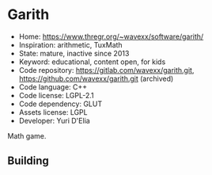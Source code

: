# Garith

- Home: https://www.thregr.org/~wavexx/software/garith/
- Inspiration: arithmetic, TuxMath
- State: mature, inactive since 2013
- Keyword: educational, content open, for kids
- Code repository: https://gitlab.com/wavexx/garith.git, https://github.com/wavexx/garith.git (archived)
- Code language: C++
- Code license: LGPL-2.1
- Code dependency: GLUT
- Assets license: LGPL
- Developer: Yuri D'Elia

Math game.

## Building
